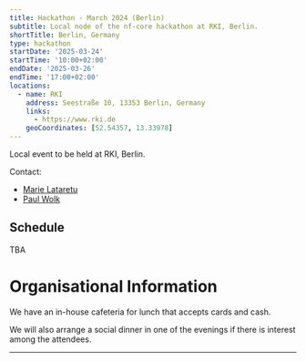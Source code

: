 ```yaml
---
title: Hackathon - March 2024 (Berlin)
subtitle: Local node of the nf-core hackathon at RKI, Berlin.
shortTitle: Berlin, Germany
type: hackathon
startDate: '2025-03-24'
startTime: '10:00+02:00'
endDate: '2025-03-26'
endTime: '17:00+02:00'
locations:
  - name: RKI
    address: Seestraße 10, 13353 Berlin, Germany
    links:
      - https://www.rki.de
    geoCoordinates: [52.54357, 13.33978]
---
```


Local event to be held at RKI, Berlin.

Contact:

- [<i class="fab fa-slack"></i> Marie Lataretu](https://nfcore.slack.com/team/U04EL1VEY5C)
- [<i class="fab fa-slack"></i> Paul Wolk](https://nfcore.slack.com/team/U04U4JKTB27)

## Schedule

TBA

# Organisational Information

We have an in-house cafeteria for lunch that accepts cards and cash.

We will also arrange a social dinner in one of the evenings if there is interest among the attendees.

---
